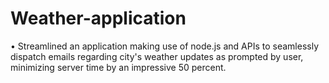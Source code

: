 # Weather-application

•	Streamlined an application making use of node.js and APIs to seamlessly dispatch emails regarding city's weather updates as prompted by user, minimizing server time by an impressive 50 percent.
